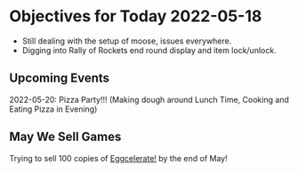 # Objectives for Today 2022-05-18

- Still dealing with the setup of moose, issues everywhere.
- Digging into Rally of Rockets end round display and item lock/unlock.

## Upcoming Events

2022-05-20: Pizza Party!!!  (Making dough around Lunch Time, Cooking and Eating Pizza in Evening)

## May We Sell Games

Trying to sell 100 copies of [Eggcelerate!](https://store.steampowered.com/app/1535490/Eggcelerate/) by the end of May!
